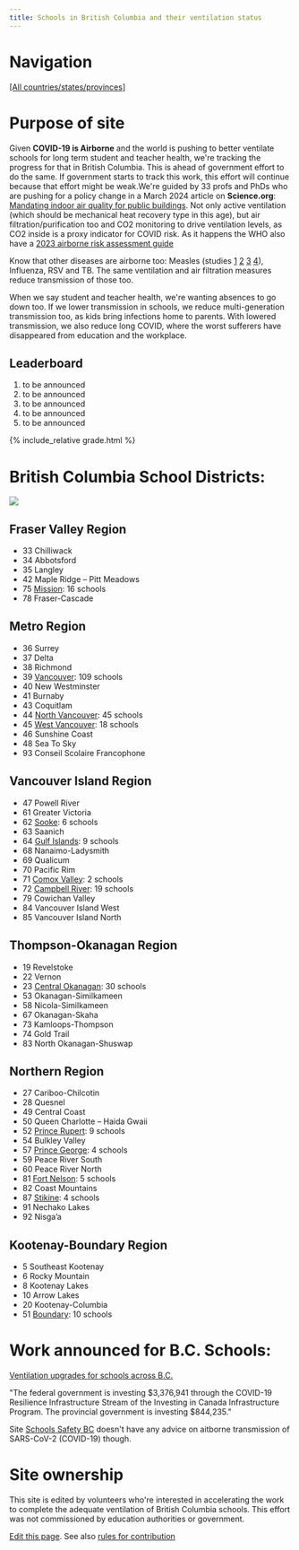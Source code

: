 ```yaml
---
title: Schools in British Columbia and their ventilation status
---
```


# Navigation

[[All countries/states/provinces]](..)

# Purpose of site

Given **COVID-19 is Airborne** and the world is pushing to better ventilate schools for long term student and teacher health, we're tracking the progress for that in British Columbia. This is ahead of government effort to do the same. If government starts to track this work, this effort will continue because that effort might be weak.We're guided by 33 profs and PhDs who are pushing for a policy change in a March 2024 article on **Science.org**: [Mandating indoor air quality for public buildings](https://drive.google.com/file/d/16l_IH47cQtC7fFuafvHca7ORNVGITxx8/view). Not only active ventilation (which should be mechanical heat recovery type in this age), but air filtration/purification too and CO2 monitoring to drive ventilation levels, as CO2 inside is a proxy indicator for COVID risk. As it happens the WHO also have a [2023 airborne risk assessment guide](https://iris.who.int/handle/10665/376346)

Know that other diseases are airborne too: Measles (studies [1](https://www.ncbi.nlm.nih.gov/pmc/articles/PMC2810934/pdf/10982072.pdf) [2](https://www.ncbi.nlm.nih.gov/pmc/articles/PMC3880795/pdf/nihms532643.pdf) [3](https://pubmed.ncbi.nlm.nih.gov/31257413/) [4](https://www.sciencedirect.com/science/article/pii/S0196655316305363)), Influenza, RSV and TB. The same ventilation and air filtration measures reduce transmission of those too.

 When we say student and teacher health, we're wanting absences to go down too. If we lower transmission in schools, we reduce multi-generation transmission too, as kids bring infections home to parents. With lowered transmission, we also reduce long COVID, where the worst sufferers have disappeared from education and the workplace.


## Leaderboard

1. to be announced
2. to be announced
3. to be announced
4. to be announced
5. to be announced

{% include_relative grade.html %}

# British Columbia School Districts:

![](https://www.researchgate.net/profile/Jennifer-Gruno/publication/358021582/figure/fig1/AS:1129980738187266@1646419810397/British-Columbia-School-District-Regions-Province-of-British-Columbia-2021a.png)

## Fraser Valley Region

* 33 Chilliwack
* 34 Abbotsford
* 35 Langley
* 42 Maple Ridge – Pitt Meadows
* 75 [Mission](Mission/): 16 schools
* 78 Fraser-Cascade

## Metro Region

* 36 Surrey
* 37 Delta
* 38 Richmond
* 39 [Vancouver](Vancouver/): 109 schools
* 40 New Westminster
* 41 Burnaby
* 43 Coquitlam
* 44 [North Vancouver](North_Vancouver/): 45 schools
* 45 [West Vancouver](West_Vancouver/): 18 schools
* 46 Sunshine Coast
* 48 Sea To Sky
* 93 Conseil Scolaire Francophone

## Vancouver Island Region

* 47 Powell River
* 61 Greater Victoria
* 62 [Sooke](Sooke/): 6 schools
* 63 Saanich
* 64 [Gulf Islands](Gulf_Islands/): 9 schools
* 68 Nanaimo-Ladysmith
* 69 Qualicum
* 70 Pacific Rim
* 71 [Comox Valley](Comox_Valley/): 2 schools
* 72 [Campbell River](Campbell_River/): 19 schools
* 79 Cowichan Valley
* 84 Vancouver Island West
* 85 Vancouver Island North

## Thompson-Okanagan Region

* 19 Revelstoke
* 22 Vernon
* 23 [Central Okanagan](Central_Okanagan/): 30 schools
* 53 Okanagan-Similkameen
* 58 Nicola-Similkameen
* 67 Okanagan-Skaha
* 73 Kamloops-Thompson
* 74 Gold Trail
* 83 North Okanagan-Shuswap

## Northern Region

* 27 Cariboo-Chilcotin
* 28 Quesnel
* 49 Central Coast
* 50 Queen Charlotte – Haida Gwaii
* 52 [Prince Rupert](Prince_Rupert/): 9 schools
* 54 Bulkley Valley
* 57 [Prince George](Prince_George/): 4 schools
* 59 Peace River South
* 60 Peace River North
* 81 [Fort Nelson](Fort_Nelson/): 5 schools
* 82 Coast Mountains
* 87 [Stikine](Stikine/): 4 schools
* 91 Nechako Lakes
* 92 Nisga’a

## Kootenay-Boundary Region

* 5 Southeast Kootenay
* 6 Rocky Mountain
* 8 Kootenay Lakes
* 10 Arrow Lakes
* 20 Kootenay-Columbia
* 51 [Boundary](Boundary/): 10 schools

# Work announced for B.C. Schools:

[Ventilation upgrades for schools across B.C.](https://www.canada.ca/en/office-infrastructure/news/2024/03/ventilation-upgrades-for-schools-across-bc.html)

"The federal government is investing $3,376,941 through the COVID-19 Resilience Infrastructure Stream of the Investing in Canada Infrastructure Program. The provincial government is investing $844,235."

Site [Schools Safety BC](https://www.schoolsafetybc.ca/) doesn't have any advice on aitborne transmission of SARS-CoV-2 (COVID-19) though.

# Site ownership

This site is edited by volunteers who're interested in accelerating the work to complete the adequate ventilation of British Columbia schools. This effort was not commissioned by education authorities or government.

[Edit this page](https://github.com/ventilate-schools/BC/edit/main/index.md). See also [rules for contribution](./contribution_rules/)